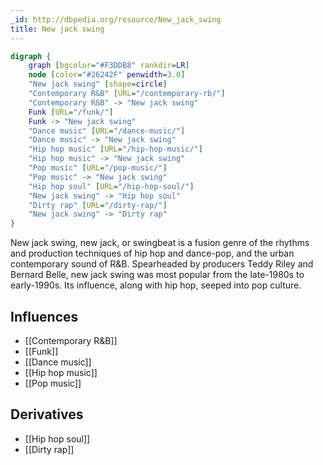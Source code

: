 ```yaml
---
_id: http://dbpedia.org/resource/New_jack_swing
title: New jack swing
---
```


```dot
digraph {
	graph [bgcolor="#F3DDB8" rankdir=LR]
	node [color="#26242F" penwidth=3.0]
	"New jack swing" [shape=circle]
	"Contemporary R&B" [URL="/contemporary-rb/"]
	"Contemporary R&B" -> "New jack swing"
	Funk [URL="/funk/"]
	Funk -> "New jack swing"
	"Dance music" [URL="/dance-music/"]
	"Dance music" -> "New jack swing"
	"Hip hop music" [URL="/hip-hop-music/"]
	"Hip hop music" -> "New jack swing"
	"Pop music" [URL="/pop-music/"]
	"Pop music" -> "New jack swing"
	"Hip hop soul" [URL="/hip-hop-soul/"]
	"New jack swing" -> "Hip hop soul"
	"Dirty rap" [URL="/dirty-rap/"]
	"New jack swing" -> "Dirty rap"
}
```

New jack swing, new jack, or swingbeat is a fusion genre of the rhythms and production techniques of hip hop and dance-pop, and the urban contemporary sound of R&B. Spearheaded by producers Teddy Riley and Bernard Belle, new jack swing was most popular from the late-1980s to early-1990s. Its influence, along with hip hop, seeped into pop culture.

## Influences
- [[Contemporary R&B]]
- [[Funk]]
- [[Dance music]]
- [[Hip hop music]]
- [[Pop music]]

## Derivatives
- [[Hip hop soul]]
- [[Dirty rap]]
